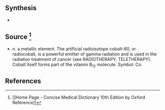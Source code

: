 ## Synthesis
- 
## Source [^1]
- $n$. a metallic element. The artificial radioisotope cobalt-60, or radiocobalt, is a powerful emitter of gamma radiation and is used in the radiation treatment of cancer (see RADIOTHERAPY; TELETHERAPY). Cobalt itself forms part of the vitamin $\mathrm{B}_{12}$ molecule. Symbol: Co.
## References

[^1]: [[Home Page - Concise Medical Dictionary 10th Edition by Oxford Reference]]